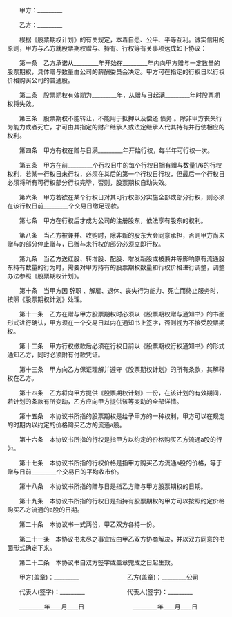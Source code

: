 
 　　甲方：_________
 
 　　乙方：_________
 
 　　根据《股票期权计划》的有关规定，本着自愿、公平、平等互利。诚实信用的原则，甲方与乙方就股票期权赠与、持有、行权等有关事项达成如下协议：
 
 　　第一条　乙方承诺从_________年开始在_________年内向甲方赠与一定数量的股票期权，具体赠与数量由公司的薪酬委员会决定。甲方可在指定的行权日以行权价格购买公司的普通股。
 
 　　第二条　股票期权有效期为_________年，从赠与日起满_________年时股票期权将失效。
 
 　　第三条　股票期权不能转让，不能用于抵押以及偿还
债务
。除非甲方丧失行为能力或者死亡，才可由其指定的财产继承人或法定继承人代其持有并行使相应的权利。
 
 　　第四条　甲方有权在赠与日满_________年开始行权，每半年可行权一次。
 
 　　第五条　甲方在前_________个行权日中的每个行权日拥有赠与数量1/6的行权权利，若某一行权日未行权，必须在其后的第一个行权日行权，但最后一个行权日必须将所有可行权部分行权完毕，否则，股票期权自动失效。
 
 　　第六条　甲方若欲在某个行权日对其可行权部分实施全部或部分行权，则必须在该行权日前_________个交易日缴足现款。
 
 　　第七条　甲方在行权后才成为公司的注册股东，依法享有股东的权利。
 
 　　第八条　当乙方被兼并、收购时，除非新的股东大会同意承担，否则甲方尚未赠与的部分停止赠与，已赠与未行权的部分必须立即行权。
 
 　　第九条　当乙方送红股、转增股、配股、增发新股或被兼并等影响原有流通股东持有数量的行为时，需要对甲方持有的股票期权数量和行权价格进行调整，调整办法参照《股票期权计划》。
 
 　　第十条　当甲方因
辞职
、解雇、退休、丧失行为能力、死亡而终止服务时，按照《股票期权计划》处理。
 
 　　第十一条　乙方在赠与甲方股票期权时必须以《股票期权赠与通知书》的书面形式进行确认，甲方须在一个交易日以内在通知书上签字，否则视为不接受股票期权。
 
 　　第十二条　甲方行权缴款后必须在行权日前以《股票期权行权通知书》的形式通知乙方，同时必须附有付款凭证。
 
 　　第十三条　甲方向乙方保证理解并遵守《股票期权计划》的所有条款，其解释权在乙方。
 
 　　第十四条　乙方将向甲方提供《股票期权计划》一份，在该计划的有效期间，若计划的条款有所变动，乙方应向甲方提供该等变动的全部详情。
 
 　　第十五条　本协议书所指的股票期权是给予甲方的一种权利，甲方可以在规定的时期内以约定的价格购买乙方的流通a股。
 
 　　第十六条　本协议书所指的行权是指甲方以约定的价格购买乙方流通a股的行为。
 
 　　第十七条　本协议书所指的行权价格是指甲方购买乙方流通a股的价格，等于赠与日前_________个交易日的平均收市价。
 
 　　第十八条　本协议书所指的赠与日是指乙方赠与甲方股票期权的日期。
 
 　　第十九条　本协议书所指的行权日是指持有股票期权的甲方可以按照约定价格购买乙方流通的a股的日期。
 
 　　第二十条　本协议书一式两份，甲乙双方各持一份。
 
 　　第二十一条　本协议书未尽之事宜应由甲乙双方协商解决，并以双方同意的书面形式确定下来。
 
 　　第二十二条　本协议书自双方签字或盖章完成之日起生效。
 
 　　甲方(盖章)：_________　　　　　　　　乙方(盖章)：_________公司
 
 　　代表人(签字)：_________　　　　　　　代表人(签字)：_________
 
 　　_________年____月____日　　　　　　　　_________年____月____日
 
 

 
 
 
 
 
  


  
 

  


  


  
 
 
 
 

